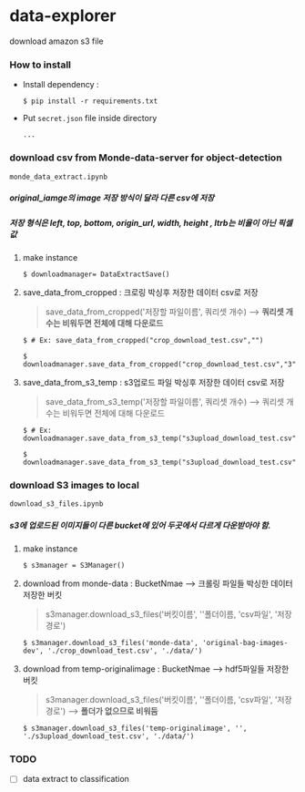 # data-explorer #

download amazon s3 file

### How to install ###

- Install dependency :

    ```
    $ pip install -r requirements.txt
    ```

- Put `secret.json` file inside directory

    ```
    ...
    ```
   
### download csv from Monde-data-server for object-detection ###

```monde_data_extract.ipynb```

##### original_iamge의 image 저장 방식이 달라 다른 csv에 저장 #####
##### 저장 형식은 left, top, bottom, origin_url, width, height , ltrb는 비율이 아닌 픽셀값 #####

    
1. make instance
    ```
    $ downloadmanager= DataExtractSave()
    ```
    
2. save_data_from_cropped : 크로링 박싱후 저장한 데이터 csv로 저장
    > save_data_from_cropped('저장할 파일이름', 쿼리셋 개수) --> **쿼리셋 개수는 비워두면 전체에 대해 다운로드**
    ```
    $ # Ex: save_data_from_cropped("crop_download_test.csv","")
    
    $ downloadmanager.save_data_from_cropped("crop_download_test.csv","3")
    ```
    
3. save_data_from_s3_temp : s3업로드 파일 박싱후 저장한 데이터 csv로 저장
    > save_data_from_s3_temp('저장할 파일이름', 쿼리셋 개수) --> 쿼리셋 개수는 비워두면 전체에 대해 다운로드
    ```
    $ # Ex: downloadmanager.save_data_from_s3_temp("s3upload_download_test.csv","")
    
    $ downloadmanager.save_data_from_s3_temp("s3upload_download_test.csv","3")
    ```

### download S3 images to local ###

```download_s3_files.ipynb```

##### s3에 업로드된 이미지들이 다른 bucket에 있어 두곳에서 다르게 다운받아야 함.


1. make instance
    ```
    $ s3manager = S3Manager()
    ```
    
2. download from monde-data : BucketNmae --> 크롤링 파일들 박싱한 데이터 저장한 버킷
    > s3manager.download_s3_files('버킷이름', ''폴더이름, 'csv파일', '저장경로')
    ```
    $ s3manager.download_s3_files('monde-data', 'original-bag-images-dev', './crop_download_test.csv', './data/')
    ```
    
3. download from temp-originalimage : BucketNmae --> hdf5파일들 저장한 버킷
    > s3manager.download_s3_files('버킷이름', ''폴더이름, 'csv파일', '저장경로') --> **폴더가 없으므로 비워둠**
    ```
    $ s3manager.download_s3_files('temp-originalimage', '', './s3upload_download_test.csv', './data/')
    ```

### TODO ###
- [ ] data extract to classification
